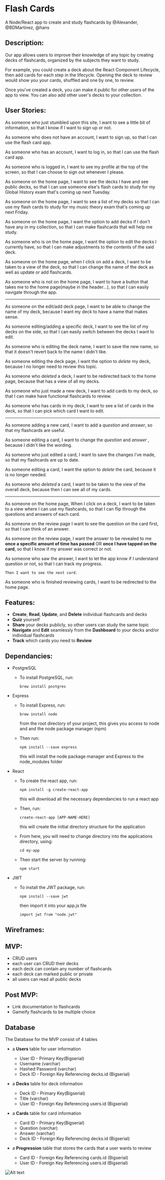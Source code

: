 # Flash Cards

A Node/React app to create and study flashcards by @Alexander, @BDMartinez, @hans

## Description:

Our app allows users to improve their knowledge of any topic by creating decks of flashcards, organized by the subjects they want to study.

For example, you could create a deck about the React Component Lifecycle, then add cards for each step in the lifecycle. Opening the deck to review would show you your cards, shuffled and one by one, to review.

Once you've created a deck, you can make it public for other users of the app to view. You can also add other user's decks to your collection.

## User Stories:

As someone who just stumbled upon this site, I want to see a little bit of information, so that I know if I want to sign up or not.

As someone who does not have an account, I want to sign up, so that I can use the flash card app.

As someone who has an account, I want to log in, so that I can use the flash card app.

As someone who is logged in, I want to see my profile at the top of the screen, so that I can choose to sign out whenever I please.

As someone on the home page, I want to see the decks I have and see public decks, so that I can use someone else's flash cards to study for my Global History exam that's coming up next Tuesday.

As someone on the home page, I want to see a list of my decks so that I can use my flash cards to study for my music theory exam that's coming up next Friday.

As someone on the home page, I want the option to add decks if I don't have any in my collection, so that I can make flashcards that will help me study.

As someone who is on the home page, I want the option to edit the decks I currently have, so that I can make adjustments to the contents of the said deck.

As someone on the home page, when I click on add a deck, I want to be taken to a view of the deck, so that I can change the name of the deck as well as update or add flashcards.

As someone who is not on the home page, I want to have a button that takes me to the home page(maybe in the header...), so that I can easily navigate through the app.

---

As someone on the edit/add deck page, I want to be able to change the name of my deck, because I want my deck to have a name that makes sense.

As someone editing/adding a specific deck, I want to see the list of my decks on the side, so that I can easily switch between the decks I want to edit.

As someone who is editing the deck name, I want to save the new name, so that it doesn't revert back to the name I didn't like.

As someone editing the deck page, I want the option to _delete_ my deck, because I no longer need to review this topic.

As someone who _deleted_ a deck, I want to be redirected back to the home page, because that has a view of all my decks.

As someone who just made a new deck, I want to add cards to my deck, so that I can make have functional flashcards to review.

As someone who has cards in my deck, I want to see a list of cards in the deck, so that I can pick which card I want to edit.

---

As someone adding a new card, I want to add a _question_ and _answer_, so that my flashcards are useful.

As someone editing a card, I want to change the _question_ and _answer_ , because I didn't like the wording.

As someone who just edited a card, I want to save the changes I've made, so that my flashcards are up to date.

As someone editing a card, I want the option to _delete_ the card, because it is no longer needed.

As someone who _deleted_ a card, I want to be taken to the view of the overall deck, because then I can see all of my cards.

---

As someone on the home page, When I click on a deck, I want to be taken to a view where I can use my flashcards, so that I can flip through the questions and answers of each card.

As someone on the review page I want to see the question on the card first, so that I can think of an answer.

As someone on the review page, I want the answer to be revealed to me **once a specific amount of time has passed** OR **once I have tapped on the card**, so that I know if my answer was correct or not.

As someone who saw the answer, I want to let the app know if I understand question or not, so that I can track my progress.

    Then I want to see the next card.

As someone who is finished reviewing cards, I want to be redirected to the home page.

## Features:

*   **Create**, **Read**, **Update**, and **Delete** individual flashcards and decks
*   **Quiz** yourself
*   **Share** your decks publicly, so other users can study the same topic
*   **Navigate** and **Edit** seamlessly from the **Dashboard** to your decks and/or individual flashcards
*   **Track** which cards you need to **Review**

## Dependancies:

*   PostgreSQL

    *   To install PostgreSQL, run:

        ```
        brew install postgres
        ```

*   Express

    *   To install Express, run:

        ```
        brew install node
        ```

        from the root directory of your project, this gives you access to node and and the node package manager (npm)

    *   Then run:

        ```
        npm install --save express
        ```

        this will install the node package manager and Express to the node_modules folder

*   React

    *   To create the react app, run:

        ```
        npm install -g create-react-app
        ```

        this will download all the necessary dependancies to run a react app

    *   Then, run:

        ```
        create-react-app [APP-NAME-HERE]
        ```

        this will create the initial directory structure for the application

    *   From here, you will need to change directory into the applications directory, using:

        ```
        cd my-app
        ```

    *   Then start the server by running:
        ```
        npm start
        ```

*   JWT

    *   To install the JWT package, run:

        ```
        npm install --save jwt
        ```

        then import it into your app.js file

        ```
        import jwt from "node.jwt"
        ```

## Wireframes:

## MVP:

*   CRUD users
*   each user can CRUD their decks
*   each deck can contain any number of flashcards
*   each deck can marked public or private
*   all users can read all public decks

## Post MVP:

*   Link documentation to flashcards
*   Gameify flashcards to be multiple choice

## Database

The Database for the MVP consist of 4 tables

*   a **Users** table for user information

    *   User ID - Primary Key(Bigserial)
    *   Username (varchar)
    *   Hashed Password (varchar)
    *   Deck ID - Foreign Key Referencing decks.id (Bigserial)

*   a **Decks** table for deck information

    *   Deck ID - Primary Key(Bigserial)
    *   Title (varchar)
    *   User ID - Foreign Key Referencing users.id (Bigserial)

*   a **Cards** table for card information

    *   Card ID - Primary Key(Bigserial)
    *   Question (varchar)
    *   Answer (varchar)
    *   Deck ID - Foreign Key Referencing decks.id (Bigserial)

-   a **Progression** table that stores the cards that a user wants to review

    *   Card ID - Foreign Key Referencing cards.id (Bigserial)
    *   User ID - Foreign Key Referencing users.id (Bigserial)

![Alt text](./assets/Project3DB.png)
